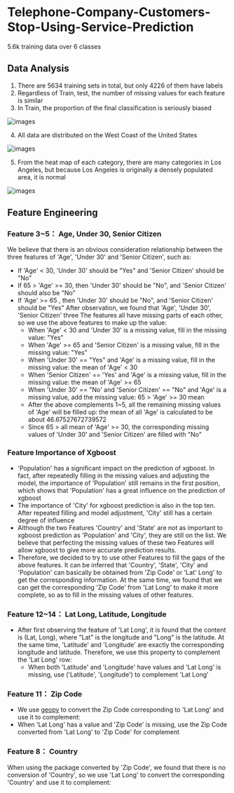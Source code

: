 # Telephone-Company-Customers-Stop-Using-Service-Prediction
5.6k training data over 6 classes

## Data Analysis

1. There are 5634 training sets in total, but only 4226 of them have labels
2. Regardless of Train, test, the number of missing values for each feature is similar
3. In Train, the proportion of the final classification is seriously biased

![images](https://github.com/ycchiu0703/Telephone-Company-Customers-Stop-Using-Service-Prediction/blob/main/images/Data%20distribution.jpg)

4. All data are distributed on the West Coast of the United States

![images](https://github.com/ycchiu0703/Telephone-Company-Customers-Stop-Using-Service-Prediction/blob/main/images/Total_Heatmap.jpg)

5. From the heat map of each category, there are many categories in Los Angeles, but because Los Angeles is originally a densely populated area, it is normal

![images](https://github.com/ycchiu0703/Telephone-Company-Customers-Stop-Using-Service-Prediction/blob/main/images/Each_Category_Heatmap.jpg)

## Feature Engineering

### Feature 3~5： Age, Under 30, Senior Citizen

We believe that there is an obvious consideration relationship between the three features of 'Age', 'Under 30' and 'Senior Citizen', such as:

* If 'Age' < 30, 'Under 30' should be "Yes" and 'Senior Citizen' should be "No"
* If 65 > 'Age' >= 30, then 'Under 30' should be "No", and 'Senior Citizen' should also be "No"
* If 'Age' >= 65 , then 'Under 30' should be "No", and 'Senior Citizen' should be "Yes" After observation, we found that 'Age', 'Under 30', 'Senior Citizen' three The features all have missing parts of each other, so we use the above features to make up the value:
  * When 'Age' < 30 and 'Under 30' is a missing value, fill in the missing value: "Yes"
  * When 'Age' >= 65 and 'Senior Citizen' is a missing value, fill in the missing value: "Yes"
  * When 'Under 30' == "Yes" and 'Age' is a missing value, fill in the missing value: the mean of 'Age' < 30
  * When 'Senior Citizen' == 'Yes' and 'Age' is a missing value, fill in the missing value: the mean of 'Age' >= 65
  * When 'Under 30' == "No' and 'Senior Citizen' == "No" and 'Age' is a missing value, add the missing value: 65 > 'Age' >= 30 mean
  * After the above complements 1~5, all the remaining missing values of 'Age' will be filled up: the mean of all 'Age' is calculated to be about 46.67527672739572
  * Since 65 > all mean of 'Age' >= 30, the corresponding missing values of 'Under 30' and 'Senior Citizen' are filled with "No"

### Feature Importance of Xgboost

* 'Population' has a significant impact on the prediction of xgboost. In fact, after repeatedly filling in the missing values and adjusting the model, the importance of 'Population' still remains in the first position, which shows that 'Population' has a great influence on the prediction of xgboost
* The importance of 'City' for xgboost prediction is also in the top ten. After repeated filling and model adjustment, 'City' still has a certain degree of influence
* Although the two Features 'Country' and 'State' are not as important to xgboost prediction as 'Population' and 'City', they are still on the list. We believe that perfecting the missing values of these two Features will allow xgboost to give more accurate prediction results.
* Therefore, we decided to try to use other Features to fill the gaps of the above features. It can be inferred that 'Country', 'State', 'City' and 'Population' can basically be obtained from 'Zip Code' or 'Lat' Long' to get the corresponding information. At the same time, we found that we can get the corresponding 'Zip Code' from 'Lat Long' to make it more complete, so as to fill in the missing values of other features.

### Feature 12~14： Lat Long, Latitude, Longitude
* After first observing the feature of 'Lat Long', it is found that the content is (Lat, Long), where "Lat" is the longitude and "Long" is the latitude. At the same time, 'Latitude' and 'Longitude' are exactly the corresponding longitude and latitude. Therefore, we use this property to complement the 'Lat Long' row:
  * When both 'Latitude' and 'Longitude' have values and 'Lat Long' is missing, use ('Latitude', 'Longitude') to complement 'Lat Long'

### Feature 11： Zip Code

* We use [geopy](https://geopy.readthedocs.io/en/stable/) to convert the Zip Code corresponding to 'Lat Long' and use it to complement: 
 * When 'Lat Long' has a value and 'Zip Code' is missing, use the Zip Code converted from 'Lat Long' to 'Zip Code' for complement

### Feature 8： Country
When using the package converted by 'Zip Code', we found that there is no conversion of 'Country', so we use 'Lat Long' to convert the corresponding 'Country' and use it to complement:

